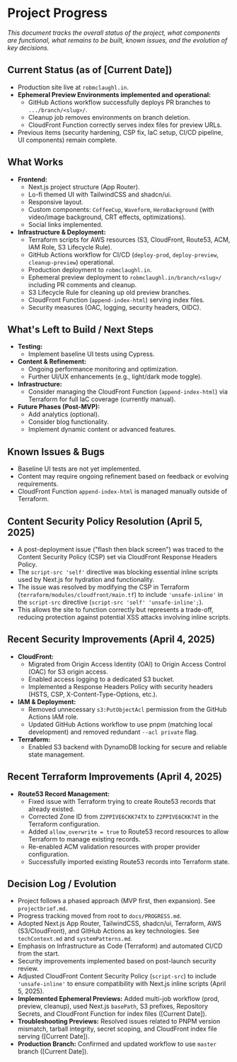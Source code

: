 # Project Progress

*This document tracks the overall status of the project, what components are functional, what remains to be built, known issues, and the evolution of key decisions.*

## Current Status (as of [Current Date])

*   Production site live at `robmclaughl.in`.
*   **Ephemeral Preview Environments implemented and operational:**
    *   GitHub Actions workflow successfully deploys PR branches to `.../branch/<slug>/`.
    *   Cleanup job removes environments on branch deletion.
    *   CloudFront Function correctly serves index files for preview URLs.
*   Previous items (security hardening, CSP fix, IaC setup, CI/CD pipeline, UI components) remain complete.

## What Works

*   **Frontend:**
    *   Next.js project structure (App Router).
    *   Lo-fi themed UI with TailwindCSS and shadcn/ui.
    *   Responsive layout.
    *   Custom components: `CoffeeCup`, `Waveform`, `HeroBackground` (with video/image background, CRT effects, optimizations).
    *   Social links implemented.
*   **Infrastructure & Deployment:**
    *   Terraform scripts for AWS resources (S3, CloudFront, Route53, ACM, IAM Role, S3 Lifecycle Rule).
    *   GitHub Actions workflow for CI/CD (`deploy-prod`, `deploy-preview`, `cleanup-preview`) operational.
    *   Production deployment to `robmclaughl.in`.
    *   Ephemeral preview deployment to `robmclaughl.in/branch/<slug>/` including PR comments and cleanup.
    *   S3 Lifecycle Rule for cleaning up old preview branches.
    *   CloudFront Function (`append-index-html`) serving index files.
    *   Security measures (OAC, logging, security headers, OIDC).

## What's Left to Build / Next Steps

*   **Testing:**
    *   Implement baseline UI tests using Cypress.
*   **Content & Refinement:**
    *   Ongoing performance monitoring and optimization.
    *   Further UI/UX enhancements (e.g., light/dark mode toggle).
*   **Infrastructure:**
    *   Consider managing the CloudFront Function (`append-index-html`) via Terraform for full IaC coverage (currently manual).
*   **Future Phases (Post-MVP):**
    *   Add analytics (optional).
    *   Consider blog functionality.
    *   Implement dynamic content or advanced features.

## Known Issues & Bugs

*   Baseline UI tests are not yet implemented.
*   Content may require ongoing refinement based on feedback or evolving requirements.
*   CloudFront Function `append-index-html` is managed manually outside of Terraform.

## Content Security Policy Resolution (April 5, 2025)

*   A post-deployment issue ("flash then black screen") was traced to the Content Security Policy (CSP) set via CloudFront Response Headers Policy.
*   The `script-src 'self'` directive was blocking essential inline scripts used by Next.js for hydration and functionality.
*   The issue was resolved by modifying the CSP in Terraform (`terraform/modules/cloudfront/main.tf`) to include `'unsafe-inline'` in the `script-src` directive (`script-src 'self' 'unsafe-inline';`).
*   This allows the site to function correctly but represents a trade-off, reducing protection against potential XSS attacks involving inline scripts.

## Recent Security Improvements (April 4, 2025)

*   **CloudFront:**
    *   Migrated from Origin Access Identity (OAI) to Origin Access Control (OAC) for S3 origin access.
    *   Enabled access logging to a dedicated S3 bucket.
    *   Implemented a Response Headers Policy with security headers (HSTS, CSP, X-Content-Type-Options, etc.).
*   **IAM & Deployment:**
    *   Removed unnecessary `s3:PutObjectAcl` permission from the GitHub Actions IAM role.
    *   Updated GitHub Actions workflow to use pnpm (matching local development) and removed redundant `--acl private` flag.
*   **Terraform:**
    *   Enabled S3 backend with DynamoDB locking for secure and reliable state management.

## Recent Terraform Improvements (April 4, 2025)

*   **Route53 Record Management:**
    *   Fixed issue with Terraform trying to create Route53 records that already existed.
    *   Corrected Zone ID from `Z2PPIVE6CKK74TX` to `Z2PPIVE6CKK74T` in the Terraform configuration.
    *   Added `allow_overwrite = true` to Route53 record resources to allow Terraform to manage existing records.
    *   Re-enabled ACM validation resources with proper provider configuration.
    *   Successfully imported existing Route53 records into Terraform state.

## Decision Log / Evolution

*   Project follows a phased approach (MVP first, then expansion). See `projectbrief.md`.
*   Progress tracking moved from root to `docs/PROGRESS.md`.
*   Adopted Next.js App Router, TailwindCSS, shadcn/ui, Terraform, AWS (S3/CloudFront), and GitHub Actions as key technologies. See `techContext.md` and `systemPatterns.md`.
*   Emphasis on Infrastructure as Code (Terraform) and automated CI/CD from the start.
*   Security improvements implemented based on post-launch security review.
*   Adjusted CloudFront Content Security Policy (`script-src`) to include `'unsafe-inline'` to ensure compatibility with Next.js inline scripts (April 5, 2025).
*   **Implemented Ephemeral Previews:** Added multi-job workflow (prod, preview, cleanup), used Next.js `basePath`, S3 prefixes, Repository Secrets, and CloudFront Function for index files ([Current Date]).
*   **Troubleshooting Previews:** Resolved issues related to PNPM version mismatch, tarball integrity, secret scoping, and CloudFront index file serving ([Current Date]).
*   **Production Branch:** Confirmed and updated workflow to use `master` branch ([Current Date]). 